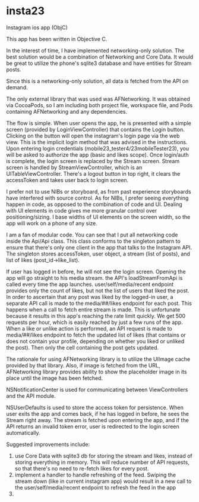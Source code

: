 # insta23
Instagram ios app (ObjC)

This app has been written in Objective C.

In the interest of time, I have implemented networking-only solution. The best solution would be a combination of Networking and Core Data. It would be great to utilize the phone's sqlite3 database and have entities for Stream posts.

Since this is a networking-only solution, all data is fetched from the API on demand.

The only external library that was used was AFNetworking. It was obtained via CocoaPods, so I am including both project file, workspace file, and Pods containing AFNetworking and any dependencies.

The flow is simple.
When user opens the app, he is presented with a simple screen (provided by LoginViewController) that contains the Login button.
Clicking on the button will open the instagram's login page via the web view. This is the implicit login method that was advised in the instructions.
Upon entering login credentials (mobile23_tester4/23mobileTester23), you will be asked to authorize the app (basic and likes scope).
Once login/auth is complete, the login screen is replaced by the Stream screen.
Stream screen is handled by StreamViewController, which is an UITableViewController. There's a logout button in top right, it clears the accessToken and takes user back to login screen.

I prefer not to use NIBs or storyboard, as from past experience storyboards have interfered with source control. As for NIBs, I prefer seeing everything happen in code, as opposed to the combination of code and UI. Dealing with UI elements in code gives me more granular control over positioning/sizing. I base widths of UI elements on the screen width, so the app will work on a phone of any size.

I am a fan of modular code. You can see that I put all networking code inside the Api/Api class. This class conforms to the singleton pattern to ensure that there's only one client in the app that talks to the Instagram API. The singleton stores accessToken, user object, a stream (list of posts), and list of likes (post_id->like_list).

If user has logged in before, he will not see the login screen. Opening the app will go straight to his media stream.
the API's loadStreamFromApi is called every time the app launches. user/self/media/recent endpoint provides only the count of likes, but not the list of users that liked the post. In order to ascertain that any post was liked by the logged-in user, a separate API call is made to the media/##/likes endpoint for each post. This happens when a call to fetch entire stream is made. This is unfortunate because it results in this app's reaching the rate limit quickly. We get 500 requests per hour, which is easily reached by just a few runs of the app.
When a like or unlike action is performed, an API request is made to media/##/likes endpoint to fetch the updated list of likes (that contains or does not contain your profile, depending on whether you liked or unliked the post). Then only the cell containing the post gets updated.

The rationale for using AFNetworking library is to utilize the UIImage cache provided by that library. Also, if image is fetched from the URL, AFNetworking library provides ability to show the placeholder image in its place until the image has been fetched.

NSNotificationCenter is used for communicating between ViewControllers and the API module.

NSUserDefaults is used to store the access token for persistence. When user exits the app and comes back, if he has logged in before, he sees the Stream right away. The stream is fetched upon entering the app, and if the API returns an invalid token error, user is redirected to the login screen automatically.

Suggested improvements include:
1) use Core Data with sqlite3 db for storing the stream and likes, instead of storing everything in memory. This will reduce number of API requests, so that there's no need to re-fetch likes for every post.
2) implement a handler to handle refreshing of the feed. Swiping the stream down (like in current instagram app) would result in a new call to the user/self/media/recent endpoint to refresh the feed in the app
3) 
